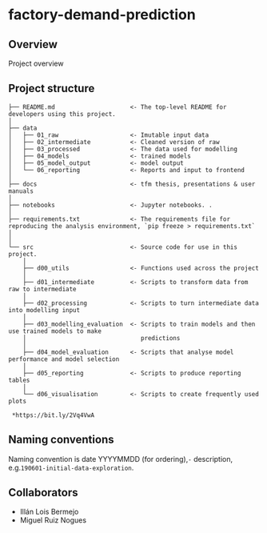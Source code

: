 # factory-demand-prediction

Overview
---
Project overview


Project structure
---

```
├── README.md                     <- The top-level README for developers using this project.
│
├── data
│   ├── 01_raw                    <- Imutable input data
│   ├── 02_intermediate           <- Cleaned version of raw
│   ├── 03_processed              <- The data used for modelling
│   ├── 04_models                 <- trained models
│   ├── 05_model_output           <- model output
│   └── 06_reporting              <- Reports and input to frontend
│
├── docs                          <- tfm thesis, presentations & user manuals
│
├── notebooks                     <- Jupyter notebooks. .
│
├── requirements.txt              <- The requirements file for reproducing the analysis environment, `pip freeze > requirements.txt`
│
│
└── src                           <- Source code for use in this project.
    │
    ├── d00_utils                 <- Functions used across the project
    │
    ├── d01_intermediate          <- Scripts to transform data from raw to intermediate
    │
    ├── d02_processing            <- Scripts to turn intermediate data into modelling input
    │
    ├── d03_modelling_evaluation  <- Scripts to train models and then use trained models to make
    │                                predictions
    │
    ├── d04_model_evaluation      <- Scripts that analyse model performance and model selection
    │    
    ├── d05_reporting             <- Scripts to produce reporting tables
    │
    └── d06_visualisation         <- Scripts to create frequently used plots

 *https://bit.ly/2Vq4VwA
```
Naming conventions
---
Naming convention is date YYYYMMDD (for ordering),`-` description, e.g.`190601-initial-data-exploration`.

Collaborators
---

 - Illán Lois Bermejo
 - Miguel Ruiz Nogues
